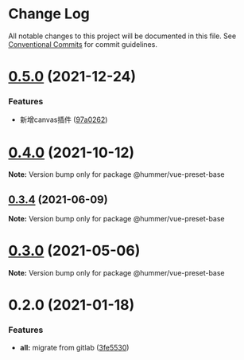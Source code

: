 # Change Log

All notable changes to this project will be documented in this file.
See [Conventional Commits](https://conventionalcommits.org) for commit guidelines.

# [0.5.0](https://github.com.cnpmjs.org/OrangeLab/tenon-plugins/compare/v0.4.0...v0.5.0) (2021-12-24)


### Features

* 新增canvas插件 ([97a0262](https://github.com.cnpmjs.org/OrangeLab/tenon-plugins/commit/97a0262f0f92934640b71d20d6e043c22cf7ea2e))





# [0.4.0](https://github.com.cnpmjs.org/OrangeLab/tenon-plugins/compare/v0.3.4...v0.4.0) (2021-10-12)

**Note:** Version bump only for package @hummer/vue-preset-base





## [0.3.4](https://github.com/hummer-home/tenon-plugins/compare/v0.3.3...v0.3.4) (2021-06-09)

**Note:** Version bump only for package @hummer/vue-preset-base





# [0.3.0](https://github.com/hummer-home/tenon-plugins/compare/v0.2.2...v0.3.0) (2021-05-06)

**Note:** Version bump only for package @hummer/vue-preset-base





# 0.2.0 (2021-01-18)


### Features

* **all:** migrate from gitlab ([3fe5530](https://github.com/hummer-home/tenon-plugins/commit/3fe553001269c067d95034ffbe7de2be8ea178f3))
